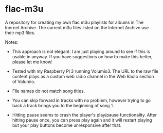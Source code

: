 # flac-m3u
A repository for creating my own flac m3u playlists for albums in The Inernet Archive. The current m3u files listed on the Internet Archive use their mp3 files. 


Notes:
- This approach is not elegant. I am just playing around to see if this is usable in anyway. If you have suggestions on how to make this better, please let me know!

- Tested with my Raspberry Pi 3 running Volumio3. The URL to the raw file content plays as a custom web radio channel in the Web Radio section of Volumio. 

- File names do not match song titles. 

- You can skip forward in tracks with no problem, however trying to go back a track brings you to the beginning of song 1.

- Hitting pause seems to crash the player's play/pause functionality. After hitting pause once, you can press play again and it will restart playing but your play buttons become unresponsive after that.   
